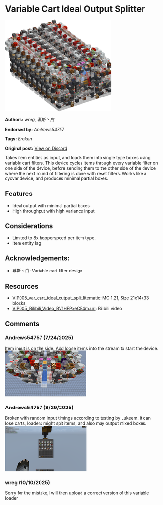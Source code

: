 # Variable Cart Ideal Output Splitter
<img alt="area_render_98_.png" src="images/area_render_98_.png?raw=1" height="300px">

**Authors:** *wreg, 慕斯丶白*

**Endorsed by:** *Andrews54757*

**Tags:** *Broken*

**Original post:** [View on Discord](https://discord.com/channels/1375556143186837695/1397833391767818270)

Takes item entities as input, and loads them into single type boxes using variable cart filters. This device cycles items through every variable filter on one side of the device, before sending them to the other side of the device where the next round of filtering is done with reset filters. Works like a cycvar device, and produces minimal partial boxes.
## Features
- Ideal output with minimal partial boxes
- High throughput with high variance input
## Considerations
- Limited to 8x hopperspeed per item type.
- Item entity lag

## Acknowledgements:
- 慕斯丶白: Variable cart filter design

## Resources
- [VIP005_var_cart_ideal_output_split.litematic](attachments/VIP005_var_cart_ideal_output_split.litematic): MC 1.21, Size 21x14x33 blocks
- [VIP005_Bilibili_Video_BV1HFPxeCE4m.url](https://www.bilibili.com/video/BV1HFPxeCE4m/): Bilibili video

## Comments

### Andrews54757 (7/24/2025)
Item input is on the side. Add loose items into the stream to start the device.
<img alt="image.png" src="comments_attachments/1397834495616618526-image.png?raw=1" height="150px">


### Andrews54757 (8/29/2025)
Broken with random input timings according to testing by Lukeem. it can lose carts, loaders might spit items, and also may output mixed boxes.
<img alt="image.png" src="comments_attachments/1410878526885855313-image.png?raw=1" height="150px">


### wreg (10/10/2025)
Sorry for the mistake,I will then upload a correct version of this variable loader

